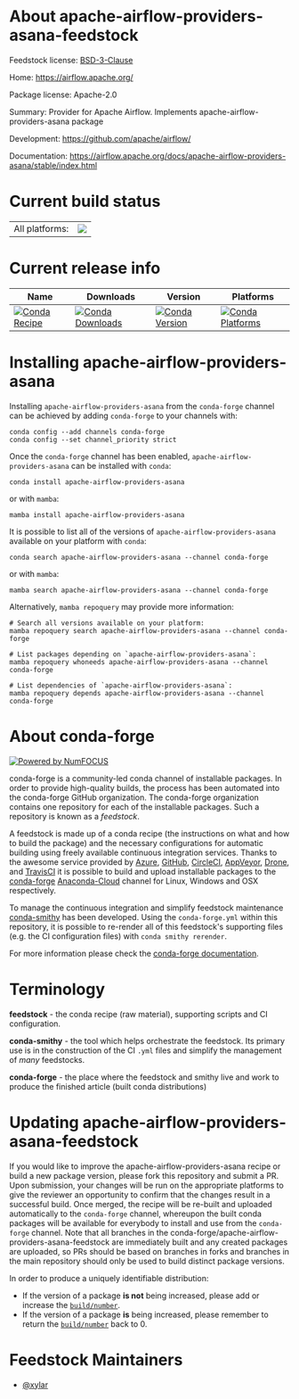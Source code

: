 About apache-airflow-providers-asana-feedstock
==============================================

Feedstock license: [BSD-3-Clause](https://github.com/conda-forge/apache-airflow-providers-asana-feedstock/blob/main/LICENSE.txt)

Home: https://airflow.apache.org/

Package license: Apache-2.0

Summary: Provider for Apache Airflow. Implements apache-airflow-providers-asana package

Development: https://github.com/apache/airflow/

Documentation: https://airflow.apache.org/docs/apache-airflow-providers-asana/stable/index.html

Current build status
====================


<table><tr><td>All platforms:</td>
    <td>
      <a href="https://dev.azure.com/conda-forge/feedstock-builds/_build/latest?definitionId=15880&branchName=main">
        <img src="https://dev.azure.com/conda-forge/feedstock-builds/_apis/build/status/apache-airflow-providers-asana-feedstock?branchName=main">
      </a>
    </td>
  </tr>
</table>

Current release info
====================

| Name | Downloads | Version | Platforms |
| --- | --- | --- | --- |
| [![Conda Recipe](https://img.shields.io/badge/recipe-apache--airflow--providers--asana-green.svg)](https://anaconda.org/conda-forge/apache-airflow-providers-asana) | [![Conda Downloads](https://img.shields.io/conda/dn/conda-forge/apache-airflow-providers-asana.svg)](https://anaconda.org/conda-forge/apache-airflow-providers-asana) | [![Conda Version](https://img.shields.io/conda/vn/conda-forge/apache-airflow-providers-asana.svg)](https://anaconda.org/conda-forge/apache-airflow-providers-asana) | [![Conda Platforms](https://img.shields.io/conda/pn/conda-forge/apache-airflow-providers-asana.svg)](https://anaconda.org/conda-forge/apache-airflow-providers-asana) |

Installing apache-airflow-providers-asana
=========================================

Installing `apache-airflow-providers-asana` from the `conda-forge` channel can be achieved by adding `conda-forge` to your channels with:

```
conda config --add channels conda-forge
conda config --set channel_priority strict
```

Once the `conda-forge` channel has been enabled, `apache-airflow-providers-asana` can be installed with `conda`:

```
conda install apache-airflow-providers-asana
```

or with `mamba`:

```
mamba install apache-airflow-providers-asana
```

It is possible to list all of the versions of `apache-airflow-providers-asana` available on your platform with `conda`:

```
conda search apache-airflow-providers-asana --channel conda-forge
```

or with `mamba`:

```
mamba search apache-airflow-providers-asana --channel conda-forge
```

Alternatively, `mamba repoquery` may provide more information:

```
# Search all versions available on your platform:
mamba repoquery search apache-airflow-providers-asana --channel conda-forge

# List packages depending on `apache-airflow-providers-asana`:
mamba repoquery whoneeds apache-airflow-providers-asana --channel conda-forge

# List dependencies of `apache-airflow-providers-asana`:
mamba repoquery depends apache-airflow-providers-asana --channel conda-forge
```


About conda-forge
=================

[![Powered by
NumFOCUS](https://img.shields.io/badge/powered%20by-NumFOCUS-orange.svg?style=flat&colorA=E1523D&colorB=007D8A)](https://numfocus.org)

conda-forge is a community-led conda channel of installable packages.
In order to provide high-quality builds, the process has been automated into the
conda-forge GitHub organization. The conda-forge organization contains one repository
for each of the installable packages. Such a repository is known as a *feedstock*.

A feedstock is made up of a conda recipe (the instructions on what and how to build
the package) and the necessary configurations for automatic building using freely
available continuous integration services. Thanks to the awesome service provided by
[Azure](https://azure.microsoft.com/en-us/services/devops/), [GitHub](https://github.com/),
[CircleCI](https://circleci.com/), [AppVeyor](https://www.appveyor.com/),
[Drone](https://cloud.drone.io/welcome), and [TravisCI](https://travis-ci.com/)
it is possible to build and upload installable packages to the
[conda-forge](https://anaconda.org/conda-forge) [Anaconda-Cloud](https://anaconda.org/)
channel for Linux, Windows and OSX respectively.

To manage the continuous integration and simplify feedstock maintenance
[conda-smithy](https://github.com/conda-forge/conda-smithy) has been developed.
Using the ``conda-forge.yml`` within this repository, it is possible to re-render all of
this feedstock's supporting files (e.g. the CI configuration files) with ``conda smithy rerender``.

For more information please check the [conda-forge documentation](https://conda-forge.org/docs/).

Terminology
===========

**feedstock** - the conda recipe (raw material), supporting scripts and CI configuration.

**conda-smithy** - the tool which helps orchestrate the feedstock.
                   Its primary use is in the construction of the CI ``.yml`` files
                   and simplify the management of *many* feedstocks.

**conda-forge** - the place where the feedstock and smithy live and work to
                  produce the finished article (built conda distributions)


Updating apache-airflow-providers-asana-feedstock
=================================================

If you would like to improve the apache-airflow-providers-asana recipe or build a new
package version, please fork this repository and submit a PR. Upon submission,
your changes will be run on the appropriate platforms to give the reviewer an
opportunity to confirm that the changes result in a successful build. Once
merged, the recipe will be re-built and uploaded automatically to the
`conda-forge` channel, whereupon the built conda packages will be available for
everybody to install and use from the `conda-forge` channel.
Note that all branches in the conda-forge/apache-airflow-providers-asana-feedstock are
immediately built and any created packages are uploaded, so PRs should be based
on branches in forks and branches in the main repository should only be used to
build distinct package versions.

In order to produce a uniquely identifiable distribution:
 * If the version of a package **is not** being increased, please add or increase
   the [``build/number``](https://docs.conda.io/projects/conda-build/en/latest/resources/define-metadata.html#build-number-and-string).
 * If the version of a package **is** being increased, please remember to return
   the [``build/number``](https://docs.conda.io/projects/conda-build/en/latest/resources/define-metadata.html#build-number-and-string)
   back to 0.

Feedstock Maintainers
=====================

* [@xylar](https://github.com/xylar/)

